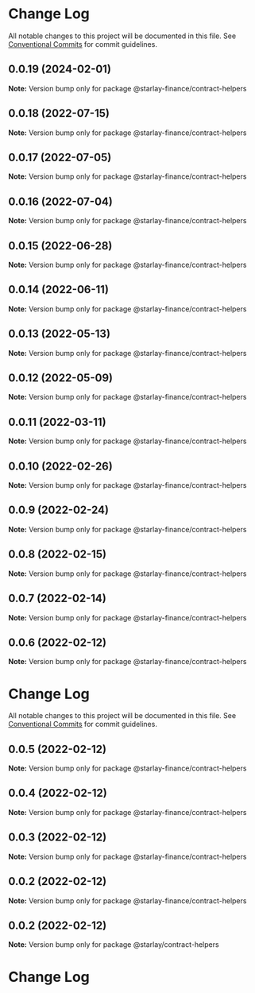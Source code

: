 # Change Log

All notable changes to this project will be documented in this file.
See [Conventional Commits](https://conventionalcommits.org) for commit guidelines.

## 0.0.19 (2024-02-01)

**Note:** Version bump only for package @starlay-finance/contract-helpers





## 0.0.18 (2022-07-15)

**Note:** Version bump only for package @starlay-finance/contract-helpers





## 0.0.17 (2022-07-05)

**Note:** Version bump only for package @starlay-finance/contract-helpers





## 0.0.16 (2022-07-04)

**Note:** Version bump only for package @starlay-finance/contract-helpers





## 0.0.15 (2022-06-28)

**Note:** Version bump only for package @starlay-finance/contract-helpers





## 0.0.14 (2022-06-11)

**Note:** Version bump only for package @starlay-finance/contract-helpers





## 0.0.13 (2022-05-13)

**Note:** Version bump only for package @starlay-finance/contract-helpers





## 0.0.12 (2022-05-09)

**Note:** Version bump only for package @starlay-finance/contract-helpers





## 0.0.11 (2022-03-11)

**Note:** Version bump only for package @starlay-finance/contract-helpers





## 0.0.10 (2022-02-26)

**Note:** Version bump only for package @starlay-finance/contract-helpers





## 0.0.9 (2022-02-24)

**Note:** Version bump only for package @starlay-finance/contract-helpers





## 0.0.8 (2022-02-15)

**Note:** Version bump only for package @starlay-finance/contract-helpers





## 0.0.7 (2022-02-14)

**Note:** Version bump only for package @starlay-finance/contract-helpers





## 0.0.6 (2022-02-12)

**Note:** Version bump only for package @starlay-finance/contract-helpers





# Change Log

All notable changes to this project will be documented in this file. See
[Conventional Commits](https://conventionalcommits.org) for commit guidelines.

## 0.0.5 (2022-02-12)

**Note:** Version bump only for package @starlay-finance/contract-helpers

## 0.0.4 (2022-02-12)

**Note:** Version bump only for package @starlay-finance/contract-helpers

## 0.0.3 (2022-02-12)

**Note:** Version bump only for package @starlay-finance/contract-helpers

## 0.0.2 (2022-02-12)

**Note:** Version bump only for package @starlay-finance/contract-helpers

## 0.0.2 (2022-02-12)

**Note:** Version bump only for package @starlay/contract-helpers

# Change Log
